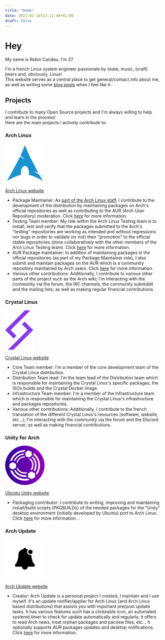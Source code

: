 ```yaml
---
title: "Home"
date: 2023-02-16T13:11:49+01:00
draft: false
---
```


# Hey

My name is Robin Candau, I'm 27.

I'm a french Linux system engineer passionate by skate, music, (craft) beers and, obviously, Linux!  
This website serves as a central place to get general/contact info about me, as well as writing some [blog posts](https://antiz.fr/blog/) when I feel like it.

## Projects

I contribute to many Open Source projects and I'm always willing to help and learn in the process!  
Here are the main projects I actively contribute to:

### Arch Linux

![alt text](images/arch_linux-logo.png "Arch Linux logo")

[Arch Linux website](https://archlinux.org)

- Package Maintainer: As [part of the Arch Linux staff](https://archlinux.org/people/trusted-users/#Antiz), I contribute to the development of the distribution by maintaining packages on Arch's official repositories as well as contributing to the AUR (Arch User Repository) moderation. Click [here](https://wiki.archlinux.org/title/Trusted_Users) for more information.
- Testing Team member: My role within the Arch Linux Testing team is to install, test and verify that the packages submitted to the Arch's "testing" repositories are working as intended and without regressions nor bugs in order to validate (or not) their "promotion" to the official stable repositories (done collaboratively with the other members of the Arch Linux Testing team). Click [here](https://wiki.archlinux.org/title/Arch_Testing_Team) for more information.
- AUR Package maintainer: In addition of maintaining packages in the official repositories (as part of my Package Maintainer role), I also submit and maintain packages on the AUR which is a community repository maintained by Arch users. Click [here](https://wiki.archlinux.org/title/Arch_User_Repository) for more information.
- Various other contributions: Additionally, I contribute to various other parts of the project such as the Arch wiki; I'm interacting with the community via the forum, the IRC channels, the community subreddit and the mailing lists; as well as making regular financial contributions.

### Crystal Linux

![alt text](images/crystal_linux-logo.png "Crystal Linux logo")

[Crystal Linux website](https://getcryst.al)

- Core Team member: I'm a member of the core development team of the Crystal Linux distribution.
- Distribution Team lead: I'm the team lead of the Distribution team which is responsible for maintaining the Crystal Linux's specific packages, the ISOs builds and the Crystal Docker image.
- Infrastructure Team member: I'm a member of the Infrastructure team which is responsible for maintaining the Crystal Linux's infrastructure and packages repositories.
- Various other contributions: Additionally, I contribute to the french translation of the different Crystal Linux's resources (software, website, etc...); I'm interacting with the community via the forum and the Discord server; as well as making financial contributions.

### Unity for Arch

![alt text](images/ubuntu_unity-logo.png "Ubuntu Unity logo")

[Ubuntu Unity website](https://unity.ubuntuunity.org)

- Packaging contributor: I contribute to writing, improving and maintaining install/build scripts (PKGBUILDs) of the needed packages for the "Unity" desktop environment (initially developed by Ubuntu) port to Arch Linux. Click [here](https://unity.ubuntuunity.org/blog/unity-for-arch) for more information.

### Arch Update

![alt text](images/arch_update-logo.png "Arch Update logo")

[Arch Update website](https://github.com/Antiz96/arch-update)

- Creator: Arch Update is a personal project I created, I maintain and I use myself. It's an update notifier/applier for Arch Linux (and Arch Linux based distributions) that assists you with important pre/post update tasks. It has various features such has a clickeable icon, an automated systemd timer to check for update automatically and regularly, it offers to read Arch news, treat orphan packages and pacnew files, etc... It optionally supports AUR packages updates and desktop notifications. Click [here](https://github.com/Antiz96/arch-update/blob/main/README.md) for more information.
